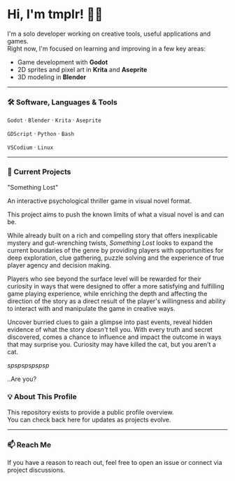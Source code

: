 # Hi, I'm tmplr! 👋🏻

I'm a solo developer working on creative tools, useful applications and games.  
Right now, I'm focused on learning and improving in a few key areas:

- Game development with **Godot**
- 2D sprites and pixel art in **Krita** and **Aseprite**
- 3D modeling in **Blender**

---

### 🛠️ Software, Languages & Tools

`Godot` · `Blender` · `Krita` · `Aseprite` 

`GDScript` · `Python` · `Bash` 

`VSCodium` · `Linux` 


---

### 🧩 Current Projects

"Something Lost" 

An interactive psychological thriller game in visual novel format.

This project aims to push the known limits of what a visual novel is and can be.

While already built on a rich and compelling story that offers inexplicable 
mystery and gut-wrenching twists, *Something Lost* looks to expand the current 
boundaries of the genre by providing players with opportunities for deep exploration, 
clue gathering, puzzle solving and the experience of true player agency and decision making.

Players who see beyond the surface level will be rewarded for their curiosity in ways that were 
designed to offer a more satisfying and fulfilling game playing experience, while enriching the 
depth and affecting the direction of the story as a direct result of the player's willingness and 
ability to interact with and manipulate the game in creative ways.

Uncover burried clues to gain a glimpse into past events, reveal hidden evidence of what the 
story *doesn't* tell you. 
With every truth and secret discovered, comes a chance to influence 
and impact the outcome in ways that may surprise you. 
Curiosity may have killed the cat, but you aren't a cat.

*spspspspspsp* 

..Are you?

### 💡 About This Profile

This repository exists to provide a public profile overview.  
You can check back here for updates as projects evolve.

---

### 📫 Reach Me

If you have a reason to reach out, feel free to open an issue or connect via project discussions.

<!-- 
--- -->
